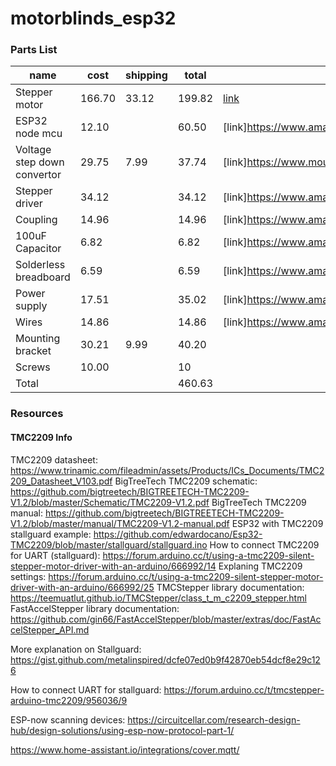 # motorblinds_esp32

### Parts List
|name                       |cost  |shipping|total |link |
|---------------------------|------|--------|------|-----|
|Stepper motor              |166.70|   33.12|199.82|[link](https://www.omc-stepperonline.com/nema-11-stepper-motor-bipolar-l-45mm-w-gear-ratio-5-1-planetary-gearbox-11hs18-0674s-pg5)|
|ESP32 node mcu             | 12.10|        | 60.50|[link]https://www.amazon.com/dp/B0718T232Z)|
|Voltage step down convertor| 29.75|    7.99| 37.74|[link]https://www.mouser.com/ProductDetail/485-4739)|
|Stepper driver             | 34.12|        | 34.12|[link]https://www.amazon.com/gp/product/B07YW7BM68)|
|Coupling                   | 14.96|        | 14.96|[link]https://www.amazon.com/gp/product/B07MPFJGZW)|
|100uF Capacitor            |  6.82|        |  6.82|[link]https://www.amazon.com/gp/product/B07Y3F194W)|
|Solderless breadboard      |  6.59|        |  6.59|[link]https://www.amazon.com/gp/product/B07LF71ZTS)|
|Power supply               | 17.51|        | 35.02|[link]https://www.amazon.com/gp/product/B07N18XN84)|
|Wires                      | 14.86|        | 14.86|[link]https://www.amazon.com/gp/product/B07Z4W6V6R)|
|Mounting bracket           | 30.21|    9.99| 40.20|     |
|Screws                     | 10.00|        |    10|     |
|Total                      |      |        |460.63|     |

### Resources
#### TMC2209 Info
TMC2209 datasheet: https://www.trinamic.com/fileadmin/assets/Products/ICs_Documents/TMC2209_Datasheet_V103.pdf
BigTreeTech TMC2209 schematic: https://github.com/bigtreetech/BIGTREETECH-TMC2209-V1.2/blob/master/Schematic/TMC2209-V1.2.pdf
BigTreeTech TMC2209 manual: https://github.com/bigtreetech/BIGTREETECH-TMC2209-V1.2/blob/master/manual/TMC2209-V1.2-manual.pdf
ESP32 with TMC2209 stallguard example: https://github.com/edwardocano/Esp32-TMC2209/blob/master/stallguard/stallguard.ino
How to connect TMC2209 for UART (stallguard): https://forum.arduino.cc/t/using-a-tmc2209-silent-stepper-motor-driver-with-an-arduino/666992/14
Explaning TMC2209 settings: https://forum.arduino.cc/t/using-a-tmc2209-silent-stepper-motor-driver-with-an-arduino/666992/25
TMCStepper library documentation: https://teemuatlut.github.io/TMCStepper/class_t_m_c2209_stepper.html
FastAccelStepper library documentation: https://github.com/gin66/FastAccelStepper/blob/master/extras/doc/FastAccelStepper_API.md

More explanation on Stallguard: https://gist.github.com/metalinspired/dcfe07ed0b9f42870eb54dcf8e29c126

How to connect UART for stallguard: https://forum.arduino.cc/t/tmcstepper-arduino-tmc2209/956036/9

ESP-now scanning devices: https://circuitcellar.com/research-design-hub/design-solutions/using-esp-now-protocol-part-1/

https://www.home-assistant.io/integrations/cover.mqtt/